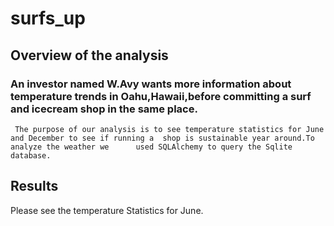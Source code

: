 # surfs_up
## Overview of the analysis

  ### An investor named W.Avy wants more information about temperature trends in Oahu,Hawaii,before committing a surf and icecream shop in the same place.
     The purpose of our analysis is to see temperature statistics for June and December to see if running a  shop is sustainable year around.To analyze the weather we      used SQLAlchemy to query the Sqlite database.
     
     
   ## Results
   Please see the  temperature Statistics  for June.
   
